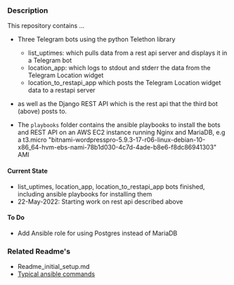 ### Description
This repository contains ...
* Three Telegram bots using the python Telethon library
    * list_uptimes: which pulls data from a rest api server and displays it in a Telegram bot
    * location_app: which logs to stdout and stderr the data from the Telegram Location widget
    * location_to_restapi_app which posts the Telegram Location widget data to a restapi server

* as well as the  Django REST API which is the rest api that the third bot (above) posts to.

* The `playbooks` folder contains the ansible playbooks to install the bots and REST API on an
AWS EC2 instance running Nginx and MariaDB, e.g a t3.micro "bitnami-wordpresspro-5.9.3-17-r06-linux-debian-10-x86_64-hvm-ebs-nami-78b1d030-4c7d-4ade-b8e6-f8dc86941303" AMI

#### Current State
  * list_uptimes, location_app, location_to_restapi_app bots finished, including ansible playbooks for installing them
  * 22-May-2022: Starting work on rest api described above

#### To Do
* Add Ansible role for using Postgres instead of MariaDB 

### Related Readme's
* Readme_initial_setup.md
* [Typical ansible commands](https://github.com/johnedstone/telegram-telethon/tree/main/ansible_playbook)

<!---
# vim: ai et ts=4 sw=4 sts=4 nu
-->
